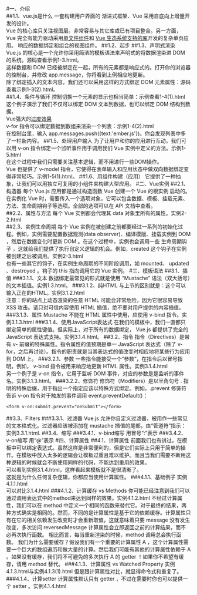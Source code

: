 #一、介绍<br/>
##1.1、vue.js是什么
一套构建用户界面的 渐进式框架、Vue 采用自底向上增量开发的设计。<br/>
Vue 的核心库只关注视图层。非常容易与其它库或已有项目整合。另一方面，Vue 完全有能力驱动采用[单文件组件](https://cn.vuejs.org/v2/guide/single-file-components.html)和 [Vue 生态系统支持的库](https://github.com/vuejs/awesome-vue#libraries--plugins)开发的复杂单页应用。
响应的数据绑定和组合的视图组件。
##1.2、起步
##1.3、声明式渲染
Vue.js 的核心是一个允许你采用简洁的模板语法来声明式的将数据渲染进 DOM 的系统。源码查看示例1-3.html。<br/>
这样数据和 DOM 已经被绑定在一起，所有的元素都是响应式的。打开你的浏览器的控制台，并修改 app.message，你将看到上例相应地更新。<br/>
除了绑定插入的文本内容，我们还可以采用这样的方式绑定 DOM 元素属性：源码查看示例1-3(2).html。<br/>
##1.4、条件与循环
控制切换一个元素的显示也相当简单：示例查看1-4(1).html<br/>
这个例子演示了我们不仅可以绑定 DOM 文本到数据，也可以绑定 DOM 结构到数据。<br/>
Vue强大的[过度效果](https://cn.vuejs.org/v2/guide/transitions.html)<br/>
v-for 指令可以绑定数据到数组来渲染一个列表：示例1-4(2).html<br/>
在控制台里，输入 app.messages.push({text:'ember.js'})。你会发现列表中多了一栏新内容。
##1.5、处理用户输入
为了让用户和你的应用进行互动，我们可以用 v-on 指令绑定一个监听事件用于调用我们 Vue 实例中定义的方法。示例1-5.html<br/>
在这个过程中我们只需要关注基本逻辑，而不用进行一些DOM操作。<br/>
Vue 也提供了 v-model 指令，它使得在表单输入和应用状态中做双向数据绑定变得非常轻巧。示例1-5(1).html。
##1.6、用组件构建（应用）
它提供了一种抽象，让我们可以用独立可复用的小组件来构建大型应用。
#二、Vue实例
##2.1、构造器
每个 Vue.js 应用都是通过构造函数 Vue 创建一个 Vue 的根实例 启动的。<br/>
在实例化 Vue 时，需要传入一个选项对象，它可以包含数据、模板、挂载元素、方法、生命周期钩子等选项。全部的选项可以在 API 文档中查看。<br/>
##2.2、属性与方法
每个 Vue 实例都会代理其 data 对象里所有的属性。实例2-2.html<br/>
##2.3、实例生命周期
每个 Vue 实例在被创建之前都要经过一系列的初始化过程。例如，实例需要配置数据观测(data observer)、编译模版、挂载实例到 DOM ，然后在数据变化时更新 DOM 。在这个过程中，实例也会调用一些 生命周期钩子 ，这就给我们提供了执行自定义逻辑的机会。例如，created 这个钩子在实例被创建之后被调用。实例2-3.html<br/>
也有一些其它的钩子，在实例生命周期的不同阶段调用，如 mounted、 updated 、destroyed 。钩子的 this 指向调用它的 Vue 实例。
#三、模板语法
##3.1、插值
###3.1.1、文本
数据绑定最常见的形式就是使用 “Mustache” 语法（双大括号）的文本插值。实例1.3.html。
###3.1.2、纯HTML
与上节的区别就是：这个可以输入正在的HTML。实例3.1.2.html<br/>
注意：你的站点上动态渲染的任意 HTML 可能会非常危险，因为它很容易导致 XSS 攻击。请只对可信内容使用 HTML 插值，绝不要对用户提供的内容插值。
###3.1.3、属性
Mustache 不能在 HTML 属性中使用，应使用 v-bind 指令。实例3.1.3.html
###3.1.4、使用JavaScript表达式
在我们的模板中，我们一直都只绑定简单的属性键值。但实际上，对于所有的数据绑定， Vue.js 都提供了完全的 JavaScript 表达式支持。实例3.1.4.html。
##3.2、指令
指令（Directives）是带有 v- 前缀的特殊属性。指令属性的值预期是单一 JavaScript 表达式（除了 v-for，之后再讨论）。指令的职责就是当其表达式的值改变时相应地将某些行为应用到 DOM 上。
###3.2.1、参数
一些指令能接受一个“参数”，在指令后以冒号指明。例如， v-bind 指令被用来响应地更新 HTML 属性。实例3.1.4.html<br/>
另一个例子是 v-on 指令，它用于监听 DOM 事件，对应的参数是是监听的事件名。实例3.1.3.html。
###3.2.2、修饰符
修饰符（Modifiers）是以半角句号 . 指明的特殊后缀，用于指出一个指定应该以特殊方式绑定。例如，.prevent 修饰符告诉 v-on 指令对于触发的事件调用 event.preventDefault()：
```
<form v-on:submit.prevent="onSubmit"></form>
```
##3.3、Filters
###3.3.1、过滤器
Vue.js 允许你自定义过滤器，被用作一些常见的文本格式化。过滤器应该被添加在 mustache 插值的尾部，由“管道符”指示：实例3.3.1.html.
##3.4、缩写
###3.4.1、v-bind缩写
用冒号“:”表示
###3.4.2、v-on缩写
用“@”表示
#四、计算属性
##4.1、计算属性
前面我们也有讲过，在模板中可以绑定表达式。虽然这样是非常便利的，但是它们实际上只用于简单的操作。在模板中放入太多的逻辑会让模板过重且难以维护。而且当我们需要不断用这种逻辑的时候就会不断使用同样的代码，不能达到重用的效果。<br/>
可以看到实例3.1.4.html，这样看起来模板就不是很清晰了。<br/>
这就是为什么任何复杂逻辑，你都应当使用计算属性。
###4.1.1、基础例子
实例4.1.1.html<br/>
可以对比3.1.4.html
###4.1.2、计算缓存 vs Methods
你可能已经注意到我们可以通过调用表达式中的method来达到同样的效果。实例4.1.2.html
不经过计算属性，我们可以在 method 中定义一个相同的函数来替代它。对于最终的结果，两种方式确实是相同的。然而，不同的是计算属性是基于它的依赖缓存。计算属性只有在它的相关依赖发生改变时才会重新取值。这就意味着只要 message 没有发生改变，多次访问 reversedMessage 计算属性会立即返回之前的计算结果，而不必再次执行函数。
相比而言，每当重新渲染的时候，method 调用总会执行函数。
我们为什么需要缓存？假设我们有一个重要的计算属性 A ，这个计算属性需要一个巨大的数组遍历和做大量的计算。然后我们可能有其他的计算属性依赖于 A 。如果没有缓存，我们将不可避免的多次执行 A 的 getter ！如果你不希望有缓存，请用 method 替代。
###4.1.3、计算属性 vs Watched Property
实例4.1.3.html与实例4.1.3(1).html
但是跟计算属性对比，就显得命令式和重复了。
###4.1.4、计算setter
计算属性默认只有 getter ，不过在需要时你也可以提供一个 setter 。实例4.1.4.html
